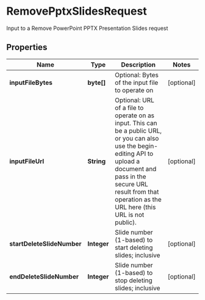 

# RemovePptxSlidesRequest

Input to a Remove PowerPoint PPTX Presentation Slides request
## Properties

Name | Type | Description | Notes
------------ | ------------- | ------------- | -------------
**inputFileBytes** | **byte[]** | Optional: Bytes of the input file to operate on |  [optional]
**inputFileUrl** | **String** | Optional: URL of a file to operate on as input.  This can be a public URL, or you can also use the begin-editing API to upload a document and pass in the secure URL result from that operation as the URL here (this URL is not public). |  [optional]
**startDeleteSlideNumber** | **Integer** | Slide number (1-based) to start deleting slides; inclusive |  [optional]
**endDeleteSlideNumber** | **Integer** | Slide number (1-based) to stop deleting slides; inclusive |  [optional]



